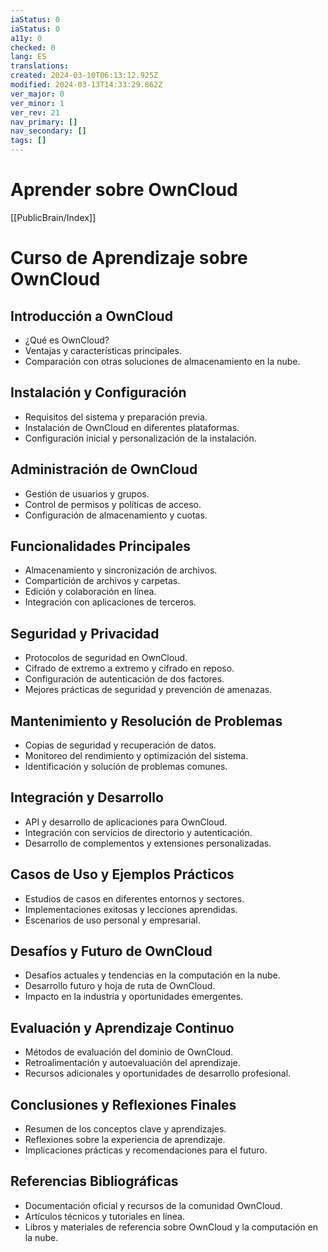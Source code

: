 ```yaml
---
iaStatus: 0
iaStatus: 0
a11y: 0
checked: 0
lang: ES
translations: 
created: 2024-03-10T06:13:12.925Z
modified: 2024-03-13T14:33:29.862Z
ver_major: 0
ver_minor: 1
ver_rev: 21
nav_primary: []
nav_secondary: []
tags: []
---
```

# Aprender sobre OwnCloud

[[PublicBrain/Index]]

# Curso de Aprendizaje sobre OwnCloud

## Introducción a OwnCloud
- ¿Qué es OwnCloud?
- Ventajas y características principales.
- Comparación con otras soluciones de almacenamiento en la nube.

## Instalación y Configuración
- Requisitos del sistema y preparación previa.
- Instalación de OwnCloud en diferentes plataformas.
- Configuración inicial y personalización de la instalación.

## Administración de OwnCloud
- Gestión de usuarios y grupos.
- Control de permisos y políticas de acceso.
- Configuración de almacenamiento y cuotas.

## Funcionalidades Principales
- Almacenamiento y sincronización de archivos.
- Compartición de archivos y carpetas.
- Edición y colaboración en línea.
- Integración con aplicaciones de terceros.

## Seguridad y Privacidad
- Protocolos de seguridad en OwnCloud.
- Cifrado de extremo a extremo y cifrado en reposo.
- Configuración de autenticación de dos factores.
- Mejores prácticas de seguridad y prevención de amenazas.

## Mantenimiento y Resolución de Problemas
- Copias de seguridad y recuperación de datos.
- Monitoreo del rendimiento y optimización del sistema.
- Identificación y solución de problemas comunes.

## Integración y Desarrollo
- API y desarrollo de aplicaciones para OwnCloud.
- Integración con servicios de directorio y autenticación.
- Desarrollo de complementos y extensiones personalizadas.

## Casos de Uso y Ejemplos Prácticos
- Estudios de casos en diferentes entornos y sectores.
- Implementaciones exitosas y lecciones aprendidas.
- Escenarios de uso personal y empresarial.

## Desafíos y Futuro de OwnCloud
- Desafíos actuales y tendencias en la computación en la nube.
- Desarrollo futuro y hoja de ruta de OwnCloud.
- Impacto en la industria y oportunidades emergentes.

## Evaluación y Aprendizaje Continuo
- Métodos de evaluación del dominio de OwnCloud.
- Retroalimentación y autoevaluación del aprendizaje.
- Recursos adicionales y oportunidades de desarrollo profesional.

## Conclusiones y Reflexiones Finales
- Resumen de los conceptos clave y aprendizajes.
- Reflexiones sobre la experiencia de aprendizaje.
- Implicaciones prácticas y recomendaciones para el futuro.

## Referencias Bibliográficas
- Documentación oficial y recursos de la comunidad OwnCloud.
- Artículos técnicos y tutoriales en línea.
- Libros y materiales de referencia sobre OwnCloud y la computación en la nube.
